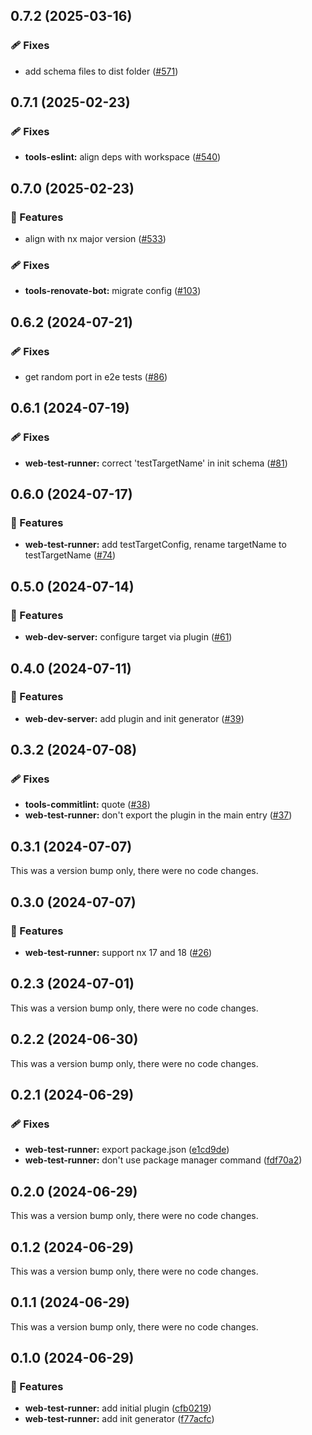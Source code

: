 ## 0.7.2 (2025-03-16)

### 🩹 Fixes

- add schema files to dist folder ([#571](https://github.com/RobbyRabbitman/nx-plus/pull/571))

## 0.7.1 (2025-02-23)

### 🩹 Fixes

- **tools-eslint:** align deps with workspace ([#540](https://github.com/RobbyRabbitman/nx-plus/pull/540))

## 0.7.0 (2025-02-23)

### 🚀 Features

- align with nx major version ([#533](https://github.com/RobbyRabbitman/nx-plus/pull/533))

### 🩹 Fixes

- **tools-renovate-bot:** migrate config ([#103](https://github.com/RobbyRabbitman/nx-plus/pull/103))

## 0.6.2 (2024-07-21)


### 🩹 Fixes

- get random port in e2e tests ([#86](https://github.com/RobbyRabbitman/nx-plus/pull/86))

## 0.6.1 (2024-07-19)


### 🩹 Fixes

- **web-test-runner:** correct 'testTargetName' in init schema ([#81](https://github.com/RobbyRabbitman/nx-plus/pull/81))

## 0.6.0 (2024-07-17)


### 🚀 Features

- **web-test-runner:** add testTargetConfig, rename targetName to testTargetName ([#74](https://github.com/RobbyRabbitman/nx-plus/pull/74))

## 0.5.0 (2024-07-14)


### 🚀 Features

- **web-dev-server:** configure target via plugin ([#61](https://github.com/RobbyRabbitman/nx-plus/pull/61))

## 0.4.0 (2024-07-11)


### 🚀 Features

- **web-dev-server:** add plugin and init generator ([#39](https://github.com/RobbyRabbitman/nx-plus/pull/39))

## 0.3.2 (2024-07-08)


### 🩹 Fixes

- **tools-commitlint:** quote ([#38](https://github.com/RobbyRabbitman/nx-plus/pull/38))
- **web-test-runner:** don't export the plugin in the main entry ([#37](https://github.com/RobbyRabbitman/nx-plus/pull/37))

## 0.3.1 (2024-07-07)

This was a version bump only, there were no code changes.

## 0.3.0 (2024-07-07)


### 🚀 Features

- **web-test-runner:** support nx 17 and 18 ([#26](https://github.com/RobbyRabbitman/nx-plus/pull/26))

## 0.2.3 (2024-07-01)

This was a version bump only, there were no code changes.

## 0.2.2 (2024-06-30)

This was a version bump only, there were no code changes.

## 0.2.1 (2024-06-29)

### 🩹 Fixes

- **web-test-runner:** export package.json ([e1cd9de](https://github.com/RobbyRabbitman/nx-plus/commit/e1cd9de))
- **web-test-runner:** don't use package manager command ([fdf70a2](https://github.com/RobbyRabbitman/nx-plus/commit/fdf70a2))

## 0.2.0 (2024-06-29)

This was a version bump only, there were no code changes.

## 0.1.2 (2024-06-29)

This was a version bump only, there were no code changes.

## 0.1.1 (2024-06-29)

This was a version bump only, there were no code changes.

## 0.1.0 (2024-06-29)

### 🚀 Features

- **web-test-runner:** add initial plugin ([cfb0219](https://github.com/RobbyRabbitman/nx-plus/commit/cfb0219))
- **web-test-runner:** add init generator ([f77acfc](https://github.com/RobbyRabbitman/nx-plus/commit/f77acfc))
